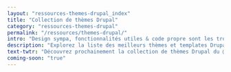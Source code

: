 ```yaml
---
layout: "ressources-themes-drupal_index"
title: "Collection de thèmes Drupal"
category: "ressources-themes-drupal"
permalink: "/ressources/themes-drupal/"
intro: "Design sympa, fonctionnalités utiles & code propre sont les trois ingrédients de cette sélection de thèmes Drupal. Bientôt disponible."
description: "Explorez la liste des meilleurs thèmes et templates Drupal gratuits & premium"
text-twtr: "Découvrez prochainement la collection de thèmes Drupal du @MagDuWebdesign"
coming-soon: "true"
---
```

